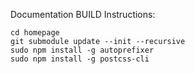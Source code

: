 
Documentation BUILD Instructions:

```
cd homepage
git submodule update --init --recursive
sudo npm install -g autoprefixer
sudo npm install -g postcss-cli
```
